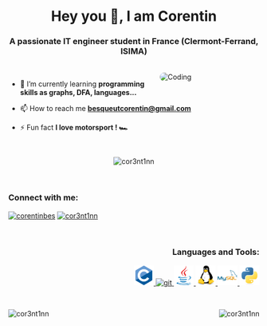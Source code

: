 <h1 align="center">Hey you 👋, I am Corentin</h1>
<h3 align="center">A passionate IT engineer student in France (Clermont-Ferrand, ISIMA)</h3>

<br>
<img align="right" alt="Coding" width="200" style="border-radius:10px" src="https://camo.githubusercontent.com/7de37139d0b4c1ce40865e799b446c0e963a3dd8fb68d239707237c40604fa3d/68747470733a2f2f63646e2e6472696262626c652e636f6d2f75736572732f3733303730332f73637265656e73686f74732f363538313234332f6176656e746f2e676966">

- 🌱 I’m currently learning **programming skills as graphs, DFA, languages...**

- 📫 How to reach me **besqueutcorentin@gmail.com**

- ⚡ Fun fact **I love motorsport ! 🏎️**

<br>
<p align="center"> <img src="https://komarev.com/ghpvc/?username=cor3nt1nn&label=Profile%20Views&color=001eff&style=flat" alt="cor3nt1nn" /> </p>
<br>
<h3 align="left">Connect with me:</h3>
<p align="left">
<a href="https://linkedin.com/in/corentinbes" target="blank"><img align="center" src="https://raw.githubusercontent.com/rahuldkjain/github-profile-readme-generator/master/src/images/icons/Social/linked-in-alt.svg" alt="corentinbes" height="30" width="40" /></a>
<a href="https://instagram.com/cor3nt1nn" target="blank"><img align="center" src="https://raw.githubusercontent.com/rahuldkjain/github-profile-readme-generator/master/src/images/icons/Social/instagram.svg" alt="cor3nt1nn" height="30" width="40" /></a>
</p>
<br>
<h3 align="right">Languages and Tools:</h3>
<p align="right"> <a href="https://www.cprogramming.com/" target="_blank" rel="noreferrer"> <img src="https://raw.githubusercontent.com/devicons/devicon/master/icons/c/c-original.svg" alt="c" width="40" height="40"/> </a> <a href="https://git-scm.com/" target="_blank" rel="noreferrer"> <img src="https://www.vectorlogo.zone/logos/git-scm/git-scm-icon.svg" alt="git" width="40" height="40"/> </a> <a href="https://www.java.com" target="_blank" rel="noreferrer"> <img src="https://raw.githubusercontent.com/devicons/devicon/master/icons/java/java-original.svg" alt="java" width="40" height="40"/> </a> <a href="https://www.linux.org/" target="_blank" rel="noreferrer"> <img src="https://raw.githubusercontent.com/devicons/devicon/master/icons/linux/linux-original.svg" alt="linux" width="40" height="40"/> </a> <a href="https://www.mysql.com/" target="_blank" rel="noreferrer"> <img src="https://raw.githubusercontent.com/devicons/devicon/master/icons/mysql/mysql-original-wordmark.svg" alt="mysql" width="40" height="40"/> </a> <a href="https://www.python.org" target="_blank" rel="noreferrer"> <img src="https://raw.githubusercontent.com/devicons/devicon/master/icons/python/python-original.svg" alt="python" width="40" height="40"/> </a> </p>
<br>
<p><img height="180" align="left" src="https://github-readme-stats.vercel.app/api/top-langs?username=cor3nt1nn&show_icons=true&locale=en&layout=compact" alt="cor3nt1nn" /></p>
<p><img height="180" align="right" src="https://github-readme-streak-stats.herokuapp.com/?user=cor3nt1nn&" alt="cor3nt1nn" /></p>

